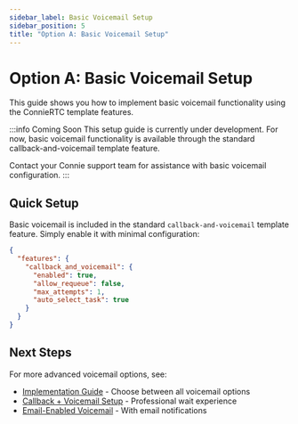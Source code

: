 ```yaml
---
sidebar_label: Basic Voicemail Setup
sidebar_position: 5
title: "Option A: Basic Voicemail Setup"
---
```


# Option A: Basic Voicemail Setup

This guide shows you how to implement basic voicemail functionality using the ConnieRTC template features.

:::info Coming Soon
This setup guide is currently under development. For now, basic voicemail functionality is available through the standard callback-and-voicemail template feature.

Contact your Connie support team for assistance with basic voicemail configuration.
:::

## Quick Setup

Basic voicemail is included in the standard `callback-and-voicemail` template feature. Simply enable it with minimal configuration:

```json
{
  "features": {
    "callback_and_voicemail": {
      "enabled": true,
      "allow_requeue": false,
      "max_attempts": 1,
      "auto_select_task": true
    }
  }
}
```

## Next Steps

For more advanced voicemail options, see:
- [Implementation Guide](./voicemail-implementation-guide) - Choose between all voicemail options
- [Callback + Voicemail Setup](./callback-voicemail-setup) - Professional wait experience
- [Email-Enabled Voicemail](./email-providers/mailgun-setup) - With email notifications